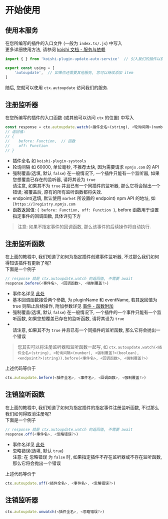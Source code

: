 # 开始使用

## 使用本服务
在您所编写的插件的入口文件 (一般为 `index.ts/.js`) 中写入
<br> 更多详细使用方法, 请参阅 [koishi 文档 - 服务与依赖](https://koishi.chat/zh-CN/guide/plugin/service.html)
```ts
import { } from 'koishi-plugin-update-auto-service'  // 引入我们的插件以获取类型提示

export const using = [
    'autoupdate',  // 如果你还需要其他服务, 您可以继续添加 item
]
```
随后, 您就可以使用 `ctx.autoupdate` 访问我们的服务.

## 注册监听器
在您所编写的插件的入口函数 (或其他可以访问 `ctx` 的位置) 中写入
```ts
const response = ctx.autoupdate.watch(<插件全名>(string), <轮询间隔>(number), <强制覆盖?>(boolean), <endpoint?>(string))
// 返回值:
// {
//    before: Function,  // 函数
//    off: Function
// }
```
* 插件全名 如 `koishi-plugin-systools`
* 轮询间隔 如 60000, 单位毫秒, 不推荐太快, 因为需要请求 `npmjs.com` 的 API
* 强制覆盖(选填, 默认 `false`) 在一般情况下, 一个插件只能有一个监听器, 如果您想覆盖已存在的监听器, 请将其设为 `true`
<br> 请注意, 如果其不为 `true` 并且已有一个同插件的监听器, 那么它将会抛出一个错误; 被覆盖后, 原有的所有监听函数都将失效.
* endpoint(选填, 默认使用 `market` 所设置的 endpoint) npm API 的地址, 如 `[https://]registry.npmjs.com`
* 函数返回值: `{ before: Function, off: Function }`, before 函数用于设置指定事件的回调函数, 具体详见下方
> 注意: 如果不指定事件的回调函数, 那么该事件的后续操作将自动执行.

## 注册监听函数
在上面的教程中, 我们知道了如何为指定插件创建事件监听器, 不过那么我们如何得知该插件有更新了呢?
<br> 下面是一个例子
```ts
// response 就是 ctx.autoupdate.watch 的返回值, 不需要 await
response.before(<事件名>, <回调函数>, <强制覆盖?>)
```
* 事件名详见 [此处](./events.md)
* 基本回调函数接受两个参数, 为 pluginName 和 eventName, 若其返回值为 true 则阻止后续操作, 附加参数详见 [事件 - 函数附加](./events.md)
* 强制覆盖(选填, 默认 `false`) 在一般情况下, 一个插件的一个事件只能有一个监听函数, 如果您想覆盖已存在的监听函数, 请将其设为 `true`
* <br> 请注意, 如果其不为 `true` 并且已有一个同插件的监听函数, 那么它将会抛出一个错误

> 您其实可以将注册监听器和监听函数一起写, 如 `ctx.autoupdate.watch(<插件全名>(string), <轮询间隔>(number), <强制覆盖?>(boolean), <endpoint?>(string)).before(<事件名>, <回调函数>, <强制覆盖?>)`

上述代码等价于
```ts
ctx.autoupdate.before(<插件全名>, <事件名>, <回调函数>, <强制覆盖?>)
```

## 注销监听函数
在上面的教程中, 我们知道了如何为指定插件的指定事件注册监听函数, 不过那么我们如何得取消注册呢?
<br> 下面是一个例子
```ts
// response 就是 ctx.autoupdate.watch 的返回值, 不需要 await
response.off(<事件名>, <忽略错误?>)
```
* 事件名详见 [此处](./events.md)
* 忽略错误(选填, 默认 `true`)
<br> 注意: 在 忽略错误 为 `false` 时, 如果指定插件不存在监听器或不存在监听函数, 那么它将会抛出一个错误

上述代码等价于
```ts
ctx.autoupdate.off(<插件全名>, <事件名>, <忽略错误?>)
```

## 注销监听器
```ts
ctx.autoupdate.unwatch(<插件全名>, <忽略错误?>)
```
